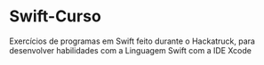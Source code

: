 # Swift-Curso
Exercícios de programas em Swift feito durante o Hackatruck, para desenvolver habilidades com a Linguagem Swift com a IDE Xcode
